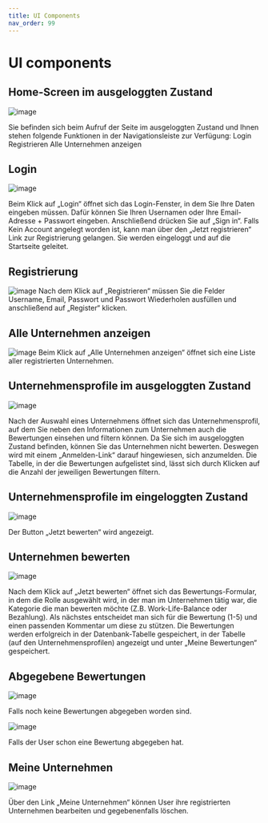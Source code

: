 ```yaml
---
title: UI Components
nav_order: 99
---
```


# UI components
 

## Home-Screen im ausgeloggten Zustand



![image](https://github.com/user-attachments/assets/1a8710bf-3ff8-4f98-bbec-17000f2ae66f)


Sie befinden sich beim Aufruf der Seite im ausgeloggten Zustand und Ihnen stehen folgende Funktionen in der Navigationsleiste zur Verfügung:
Login
Registrieren
Alle Unternehmen anzeigen



## Login



 ![image](https://github.com/user-attachments/assets/7f12fedb-13d6-4535-a02b-20db4414fa6c)



Beim Klick auf „Login“ öffnet sich das Login-Fenster, in dem Sie Ihre Daten eingeben müssen.
Dafür können Sie Ihren Usernamen oder Ihre Email-Adresse + Passwort eingeben. Anschließend drücken Sie auf „Sign in“. Falls Kein Account angelegt worden ist, kann man über den „Jetzt registrieren“ Link zur Registrierung gelangen.
Sie werden eingeloggt und auf die Startseite geleitet.



## Registrierung



![image](https://github.com/user-attachments/assets/7911c4b0-808c-4b05-9c71-a55807487f2b)
Nach dem Klick auf „Registrieren“ müssen Sie die Felder Username, Email, Passwort und Passwort Wiederholen ausfüllen und anschließend auf „Register“ klicken.



## Alle Unternehmen anzeigen



![image](https://github.com/user-attachments/assets/3124f975-3e46-49a4-bc2c-3224b503c754)
Beim Klick auf „Alle Unternehmen anzeigen“ öffnet sich eine Liste aller registrierten Unternehmen.



## Unternehmensprofile im ausgeloggten Zustand



![image](https://github.com/user-attachments/assets/f165be1f-aefb-48e9-8d67-df685a127602)



Nach der Auswahl eines Unternehmens öffnet sich das Unternehmensprofil, auf dem Sie neben den Informationen zum Unternehmen auch die Bewertungen einsehen und filtern können.
Da Sie sich im ausgeloggten Zustand befinden, können Sie das Unternehmen nicht bewerten. Deswegen wird mit einem „Anmelden-Link“ darauf hingewiesen, sich anzumelden.
Die Tabelle, in der die Bewertungen aufgelistet sind, lässt sich durch Klicken auf die Anzahl der jeweiligen Bewertungen filtern.



## Unternehmensprofile im eingeloggten Zustand



![image](https://github.com/user-attachments/assets/0763bfe1-1951-4453-b57c-9c39fe55b536)



Der Button „Jetzt bewerten“ wird angezeigt.



## Unternehmen bewerten



![image](https://github.com/user-attachments/assets/cc744f3e-e359-4ae3-a8a0-0ef5a813bf52)



Nach dem Klick auf „Jetzt bewerten“ öffnet sich das Bewertungs-Formular, in dem die Rolle ausgewählt wird, in der man im Unternehmen tätig war, die Kategorie die man bewerten möchte (Z.B. Work-Life-Balance oder Bezahlung). Als nächstes entscheidet man sich für die Bewertung (1-5) und einen passenden Kommentar um diese zu stützen.
Die Bewertungen werden erfolgreich in der Datenbank-Tabelle gespeichert, in der Tabelle (auf den Unternehmensprofilen) angezeigt und unter „Meine Bewertungen“ gespeichert.



## Abgegebene Bewertungen



![image](https://github.com/user-attachments/assets/b3d1cc8a-40a8-46ca-9c36-e12a66d872df)



Falls noch keine Bewertungen abgegeben worden sind.



![image](https://github.com/user-attachments/assets/2e896834-b0c2-4de8-b911-bc4949c7661c)



Falls der User schon eine Bewertung abgegeben hat.



## Meine Unternehmen



![image](https://github.com/user-attachments/assets/4b712135-823c-474e-940d-c2a1c29db23b)



Über den Link „Meine Unternehmen“ können User ihre registrierten Unternehmen bearbeiten und gegebenenfalls löschen.



